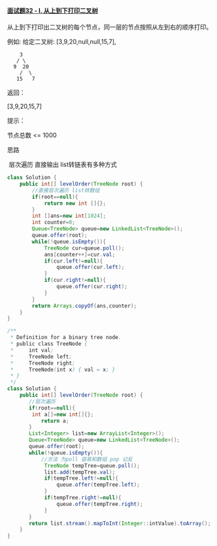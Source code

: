 #### [面试题32 - I. 从上到下打印二叉树](https://leetcode-cn.com/problems/cong-shang-dao-xia-da-yin-er-cha-shu-lcof/)

从上到下打印出二叉树的每个节点，同一层的节点按照从左到右的顺序打印。

 

例如:
给定二叉树: [3,9,20,null,null,15,7],

    	3
       / \
      9  20
        /  \
       15   7

返回：

[3,9,20,15,7]


提示：

节点总数 <= 1000

思路

​	层次遍历 直接输出 list转链表有多种方式

```java
class Solution {
    public int[] levelOrder(TreeNode root) {
        //直接层次遍历 list转数组  
        if(root==null){
            return new int []{};
        }
        int []ans=new int[1024];
        int counter=0;
        Queue<TreeNode> queue=new LinkedList<TreeNode>();
        queue.offer(root);
        while(!queue.isEmpty()){
            TreeNode cur=queue.poll();
            ans[counter++]=cur.val;
            if(cur.left!=null){
                queue.offer(cur.left);
            }
            if(cur.right!=null){
                queue.offer(cur.right);
            }
        }
        return Arrays.copyOf(ans,counter);
    }
}
```

```java
/**
 * Definition for a binary tree node.
 * public class TreeNode {
 *     int val;
 *     TreeNode left;
 *     TreeNode right;
 *     TreeNode(int x) { val = x; }
 * }
 */
class Solution {
    public int[] levelOrder(TreeNode root) {
       //层次遍历
       if(root==null){
        int a[]=new int[]{};
           return a;
       }
       List<Integer> list=new ArrayList<Integer>();
       Queue<TreeNode> queue=new LinkedList<TreeNode>();
       queue.offer(root);
       while(!queue.isEmpty()){
           //方法 为poll 容易和数组 pop 记反
            TreeNode tempTree=queue.poll();
            list.add(tempTree.val);
            if(tempTree.left!=null){
                queue.offer(tempTree.left);
            }         
            if(tempTree.right!=null){
                queue.offer(tempTree.right);
            }
       }
       return list.stream().mapToInt(Integer::intValue).toArray();
    }
}
```

